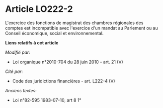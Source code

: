 # Article LO222-2

L'exercice des fonctions de magistrat des chambres régionales des comptes est incompatible avec l'exercice d'un mandat au
Parlement ou au   Conseil économique, social et environnemental.

**Liens relatifs à cet article**

_Modifié par_:

  - Loi organique n°2010-704 du 28 juin 2010 - art. 21 (V)

_Cité par_:

  - Code des juridictions financières - art. L222-4 (V)

_Anciens textes_:

  - Loi n°82-595 1983-07-10, art 8 1°
